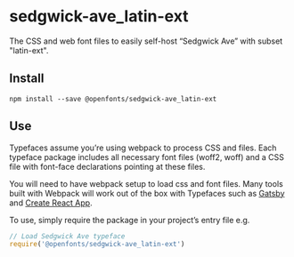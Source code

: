 
# sedgwick-ave_latin-ext

The CSS and web font files to easily self-host “Sedgwick Ave” with subset "latin-ext".

## Install

`npm install --save @openfonts/sedgwick-ave_latin-ext`

## Use

Typefaces assume you’re using webpack to process CSS and files. Each typeface
package includes all necessary font files (woff2, woff) and a CSS file with
font-face declarations pointing at these files.

You will need to have webpack setup to load css and font files. Many tools built
with Webpack will work out of the box with Typefaces such as [Gatsby](https://github.com/gatsbyjs/gatsby)
and [Create React App](https://github.com/facebookincubator/create-react-app).

To use, simply require the package in your project’s entry file e.g.

```javascript
// Load Sedgwick Ave typeface
require('@openfonts/sedgwick-ave_latin-ext')
```
